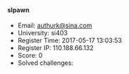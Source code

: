 #### slpawn  

* Email: authurk@sina.com  
* University: si403  
* Register Time: 2017-05-17 13:03:53  
* Register IP: 110.188.66.132  
* Score: 0  
* Solved challenges: 
